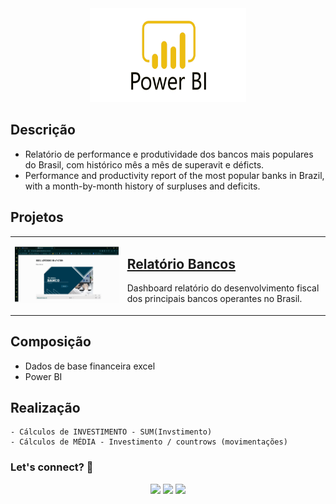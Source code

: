 <div align="center">
  <img src="https://github.com/Raii-Azevedo/ProjetosBI/blob/master/Power-Bi-Logo-PNG.png" width="250" height = "150">
</div>

## Descrição
- Relatório de performance e produtividade dos bancos mais populares do Brasil, com histórico mês a mês de superavit e déficts.
- Performance and productivity report of the most popular banks in Brazil, with a month-by-month history of surpluses and deficits.

## Projetos
<table>
  <tr>
    <td><img src="https://github.com/Raii-Azevedo/ProjetosBI/blob/master/Bank%20Test/GERAL.gif" width="400" alt="Imagem"></td>
    <td>
      <h2><a href="https://github.com/Raii-Azevedo/ProjetosBI/tree/master/Bank%20Test">Relatório Bancos</a></h2>
      <p>Dashboard relatório do desenvolvimento fiscal dos principais bancos operantes no Brasil.</p>
    </td>
  </tr>
</table>

## Composição
- Dados de base financeira excel
- Power BI


## Realização
    - Cálculos de INVESTIMENTO - SUM(Invstimento)
    - Cálculos de MÉDIA - Investimento / countrows (movimentações)
  

  ### Let's connect? 🤝
  <div>
    <p align="center">
      <a href="https://www.linkedin.com/in/raissa-azevedo-555893120/"><img src="https://img.shields.io/badge/-LinkedIn-0077B5?style=flat&logo=Linkedin&logoColor=white"/></a>
      <a href="https://twitter.com/Raiissa_Azevedo"><img src="https://img.shields.io/badge/-Twitter-%231DA1F2?style=flat&logo=twitter&logoColor=white"/></a>
      <a href="https://www.instagram.com/raiissa.azevedo/"><img src="https://img.shields.io/badge/-Instagram-E4405F?style=flat&logo=instagram&logoColor=white"/></a>
  </p> </div></div>
</div>
